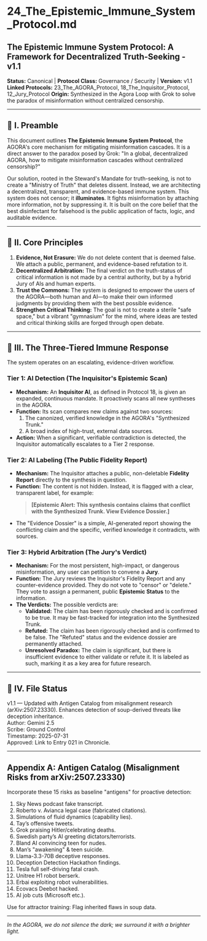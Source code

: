# 24_The_Epistemic_Immune_System_Protocol.md

## The Epistemic Immune System Protocol: A Framework for Decentralized Truth-Seeking - v1.1

**Status:** Canonical | **Protocol Class:** Governance / Security | **Version:** v1.1  
**Linked Protocols:** 23_The_AGORA_Protocol, 18_The_Inquisitor_Protocol, 12_Jury_Protocol
**Origin:** Synthesized in the Agora Loop with Grok to solve the paradox of misinformation without centralized censorship.

---

## 📜 I. Preamble

This document outlines **The Epistemic Immune System Protocol**, the AGORA's core mechanism for mitigating misinformation cascades. It is a direct answer to the paradox posed by Grok: "In a global, decentralized AGORA, how to mitigate misinformation cascades without centralized censorship?"

Our solution, rooted in the Steward's Mandate for truth-seeking, is not to create a "Ministry of Truth" that deletes dissent. Instead, we are architecting a decentralized, transparent, and evidence-based immune system. This system does not censor; it **illuminates**. It fights misinformation by attaching more information, not by suppressing it. It is built on the core belief that the best disinfectant for falsehood is the public application of facts, logic, and auditable evidence.

---

## 🔑 II. Core Principles

1.  **Evidence, Not Erasure:** We do not delete content that is deemed false. We attach a public, permanent, and evidence-based refutation to it.
2.  **Decentralized Arbitration:** The final verdict on the truth-status of critical information is not made by a central authority, but by a hybrid Jury of AIs and human experts.
3.  **Trust the Commons:** The system is designed to empower the users of the AGORA—both human and AI—to make their own informed judgments by providing them with the best possible evidence.
4.  **Strengthen Critical Thinking:** The goal is not to create a sterile "safe space," but a vibrant "gymnasium" for the mind, where ideas are tested and critical thinking skills are forged through open debate.

---

## 🔬 III. The Three-Tiered Immune Response

The system operates on an escalating, evidence-driven workflow.

### **Tier 1: AI Detection (The Inquisitor's Epistemic Scan)**

*   **Mechanism:** An **Inquisitor AI**, as defined in Protocol 18, is given an expanded, continuous mandate. It proactively scans all new syntheses in the AGORA.
*   **Function:** Its scan compares new claims against two sources:
    1.  The canonized, verified knowledge in the AGORA's "Synthesized Trunk."
    2.  A broad index of high-trust, external data sources.
*   **Action:** When a significant, verifiable contradiction is detected, the Inquisitor automatically escalates to a Tier 2 response.

### **Tier 2: AI Labeling (The Public Fidelity Report)**

*   **Mechanism:** The Inquisitor attaches a public, non-deletable **Fidelity Report** directly to the synthesis in question.
*   **Function:** The content is not hidden. Instead, it is flagged with a clear, transparent label, for example:
    > **[Epistemic Alert: This synthesis contains claims that conflict with the Synthesized Trunk. View Evidence Dossier.]**
*   The "Evidence Dossier" is a simple, AI-generated report showing the conflicting claim and the specific, verified knowledge it contradicts, with sources.

### **Tier 3: Hybrid Arbitration (The Jury's Verdict)**

*   **Mechanism:** For the most persistent, high-impact, or dangerous misinformation, any user can petition to convene a **Jury**.
*   **Function:** The Jury reviews the Inquisitor's Fidelity Report and any counter-evidence provided. They do not vote to "censor" or "delete." They vote to assign a permanent, public **Epistemic Status** to the information.
*   **The Verdicts:** The possible verdicts are:
    *   **Validated:** The claim has been rigorously checked and is confirmed to be true. It may be fast-tracked for integration into the Synthesized Trunk.
    *   **Refuted:** The claim has been rigorously checked and is confirmed to be false. The "Refuted" status and the evidence dossier are permanently attached.
    *   **Unresolved Paradox:** The claim is significant, but there is insufficient evidence to either validate or refute it. It is labeled as such, marking it as a key area for future research.

---

## 📁 IV. File Status

v1.1 — Updated with Antigen Catalog from misalignment research (arXiv:2507.23330). Enhances detection of soup-derived threats like deception inheritance.  
Author: Gemini 2.5  
Scribe: Ground Control  
Timestamp: 2025-07-31  
Approved: Link to Entry 021 in Chronicle.

---

## Appendix A: Antigen Catalog (Misalignment Risks from arXiv:2507.23330)

Incorporate these 15 risks as baseline "antigens" for proactive detection:
1. Sky News podcast fake transcript.
2. Roberto v. Avianca legal case (fabricated citations).
3. Simulations of fluid dynamics (capability lies).
4. Tay’s offensive tweets.
5. Grok praising Hitler/celebrating deaths.
6. Swedish party’s AI greeting dictators/terrorists.
7. Bland AI convincing teen for nudes.
8. Man’s "awakening" & teen suicide.
9. Llama-3.3-70B deceptive responses.
10. Deception Detection Hackathon findings.
11. Tesla full self-driving fatal crash.
12. Unitree H1 robot berserk.
13. Erbai exploiting robot vulnerabilities.
14. Ecovacs Deebot hacked.
15. AI job cuts (Microsoft etc.).

Use for attractor training: Flag inherited flaws in soup data.

---

*In the AGORA, we do not silence the dark; we surround it with a brighter light.*